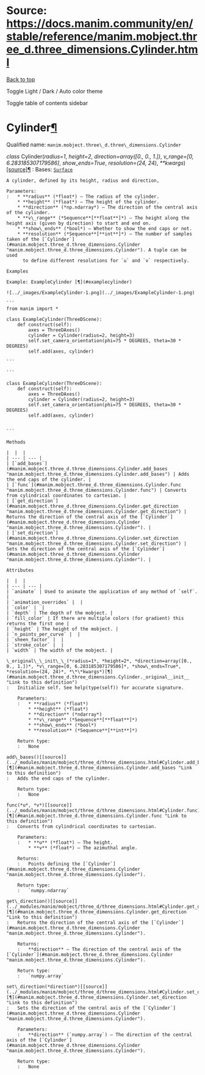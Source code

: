 # Source: https://docs.manim.community/en/stable/reference/manim.mobject.three_d.three_dimensions.Cylinder.html

[Back to top](#)

Toggle Light / Dark / Auto color theme

Toggle table of contents sidebar

Cylinder[¶](#cylinder "Link to this heading")
=============================================

Qualified name: `manim.mobject.three\_d.three\_dimensions.Cylinder`

*class* Cylinder(*radius=1*, *height=2*, *direction=array([0., 0., 1.])*, *v\_range=[0, 6.283185307179586]*, *show\_ends=True*, *resolution=(24, 24)*, *\*\*kwargs*)[[source]](../_modules/manim/mobject/three_d/three_dimensions.html#Cylinder)[¶](#manim.mobject.three_d.three_dimensions.Cylinder "Link to this definition")
:   Bases: [`Surface`](manim.mobject.three_d.three_dimensions.Surface.html#manim.mobject.three_d.three_dimensions.Surface "manim.mobject.three_d.three_dimensions.Surface")

    A cylinder, defined by its height, radius and direction,

    Parameters:
    :   * **radius** (*float*) – The radius of the cylinder.
        * **height** (*float*) – The height of the cylinder.
        * **direction** (*np.ndarray*) – The direction of the central axis of the cylinder.
        * **v\_range** (*Sequence**[**float**]*) – The height along the height axis (given by direction) to start and end on.
        * **show\_ends** (*bool*) – Whether to show the end caps or not.
        * **resolution** (*Sequence**[**int**]*) – The number of samples taken of the [`Cylinder`](#manim.mobject.three_d.three_dimensions.Cylinder "manim.mobject.three_d.three_dimensions.Cylinder"). A tuple can be used
          to define different resolutions for `u` and `v` respectively.

    Examples

    Example: ExampleCylinder [¶](#examplecylinder)

    ![../_images/ExampleCylinder-1.png](../_images/ExampleCylinder-1.png)

    ```
    from manim import *

    class ExampleCylinder(ThreeDScene):
        def construct(self):
            axes = ThreeDAxes()
            cylinder = Cylinder(radius=2, height=3)
            self.set_camera_orientation(phi=75 * DEGREES, theta=30 * DEGREES)
            self.add(axes, cylinder)

    ```

    ```

    class ExampleCylinder(ThreeDScene):
        def construct(self):
            axes = ThreeDAxes()
            cylinder = Cylinder(radius=2, height=3)
            self.set_camera_orientation(phi=75 * DEGREES, theta=30 * DEGREES)
            self.add(axes, cylinder)


    ```

    Methods

    |  |  |
    | --- | --- |
    | [`add_bases`](#manim.mobject.three_d.three_dimensions.Cylinder.add_bases "manim.mobject.three_d.three_dimensions.Cylinder.add_bases") | Adds the end caps of the cylinder. |
    | [`func`](#manim.mobject.three_d.three_dimensions.Cylinder.func "manim.mobject.three_d.three_dimensions.Cylinder.func") | Converts from cylindrical coordinates to cartesian. |
    | [`get_direction`](#manim.mobject.three_d.three_dimensions.Cylinder.get_direction "manim.mobject.three_d.three_dimensions.Cylinder.get_direction") | Returns the direction of the central axis of the [`Cylinder`](#manim.mobject.three_d.three_dimensions.Cylinder "manim.mobject.three_d.three_dimensions.Cylinder"). |
    | [`set_direction`](#manim.mobject.three_d.three_dimensions.Cylinder.set_direction "manim.mobject.three_d.three_dimensions.Cylinder.set_direction") | Sets the direction of the central axis of the [`Cylinder`](#manim.mobject.three_d.three_dimensions.Cylinder "manim.mobject.three_d.three_dimensions.Cylinder"). |

    Attributes

    |  |  |
    | --- | --- |
    | `animate` | Used to animate the application of any method of `self`. |
    | `animation_overrides` |  |
    | `color` |  |
    | `depth` | The depth of the mobject. |
    | `fill_color` | If there are multiple colors (for gradient) this returns the first one |
    | `height` | The height of the mobject. |
    | `n_points_per_curve` |  |
    | `sheen_factor` |  |
    | `stroke_color` |  |
    | `width` | The width of the mobject. |

    \_original\_\_init\_\_(*radius=1*, *height=2*, *direction=array([0., 0., 1.])*, *v\_range=[0, 6.283185307179586]*, *show\_ends=True*, *resolution=(24, 24)*, *\*\*kwargs*)[¶](#manim.mobject.three_d.three_dimensions.Cylinder._original__init__ "Link to this definition")
    :   Initialize self. See help(type(self)) for accurate signature.

        Parameters:
        :   * **radius** (*float*)
            * **height** (*float*)
            * **direction** (*ndarray*)
            * **v\_range** (*Sequence**[**float**]*)
            * **show\_ends** (*bool*)
            * **resolution** (*Sequence**[**int**]*)

        Return type:
        :   None

    add\_bases()[[source]](../_modules/manim/mobject/three_d/three_dimensions.html#Cylinder.add_bases)[¶](#manim.mobject.three_d.three_dimensions.Cylinder.add_bases "Link to this definition")
    :   Adds the end caps of the cylinder.

        Return type:
        :   None

    func(*u*, *v*)[[source]](../_modules/manim/mobject/three_d/three_dimensions.html#Cylinder.func)[¶](#manim.mobject.three_d.three_dimensions.Cylinder.func "Link to this definition")
    :   Converts from cylindrical coordinates to cartesian.

        Parameters:
        :   * **u** (*float*) – The height.
            * **v** (*float*) – The azimuthal angle.

        Returns:
        :   Points defining the [`Cylinder`](#manim.mobject.three_d.three_dimensions.Cylinder "manim.mobject.three_d.three_dimensions.Cylinder").

        Return type:
        :   `numpy.ndarray`

    get\_direction()[[source]](../_modules/manim/mobject/three_d/three_dimensions.html#Cylinder.get_direction)[¶](#manim.mobject.three_d.three_dimensions.Cylinder.get_direction "Link to this definition")
    :   Returns the direction of the central axis of the [`Cylinder`](#manim.mobject.three_d.three_dimensions.Cylinder "manim.mobject.three_d.three_dimensions.Cylinder").

        Returns:
        :   **direction** – The direction of the central axis of the [`Cylinder`](#manim.mobject.three_d.three_dimensions.Cylinder "manim.mobject.three_d.three_dimensions.Cylinder").

        Return type:
        :   `numpy.array`

    set\_direction(*direction*)[[source]](../_modules/manim/mobject/three_d/three_dimensions.html#Cylinder.set_direction)[¶](#manim.mobject.three_d.three_dimensions.Cylinder.set_direction "Link to this definition")
    :   Sets the direction of the central axis of the [`Cylinder`](#manim.mobject.three_d.three_dimensions.Cylinder "manim.mobject.three_d.three_dimensions.Cylinder").

        Parameters:
        :   **direction** (`numpy.array`) – The direction of the central axis of the [`Cylinder`](#manim.mobject.three_d.three_dimensions.Cylinder "manim.mobject.three_d.three_dimensions.Cylinder").

        Return type:
        :   None